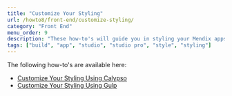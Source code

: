 ```yaml
---
title: "Customize Your Styling"
url: /howto8/front-end/customize-styling/
category: "Front End"
menu_order: 9
description: "These how-to's will guide you in styling your Mendix apps."
tags: ["build", "app", "studio", "studio pro", "style", "styling"]
---
```


The following how-to's are available here:

* [Customize Your Styling Using Calypso](/howto8/front-end/calypso/)
* [Customize Your Styling Using Gulp](/howto7/front-end/use-gulp-and-sass/)
